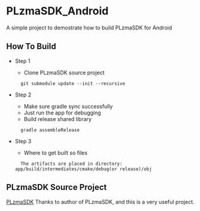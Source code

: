 # PLzmaSDK_Android
A simple project to demostrate how to build PLzmaSDK for Android

## How To Build
- Step 1
  - Clone PLzmaSDK source project
  ```shell
    git submodule update --init --recursive
  ```

- Step 2
  - Make sure gradle sync successfully
  - Just run the app for debugging
  - Build release shared library
  ```shell
    gradle assembleRelease
  ```
  
- Step 3
  - Where to get built so files
  ```text
    The artifacts are placed in directory: app/build/intermediates/cmake/debug(or release)/obj
  ```

## PLzmaSDK Source Project
[PLzmaSDK](https://github.com/OlehKulykov/PLzmaSDK)
Thanks to author of PLzmaSDK, and this is a very useful project.